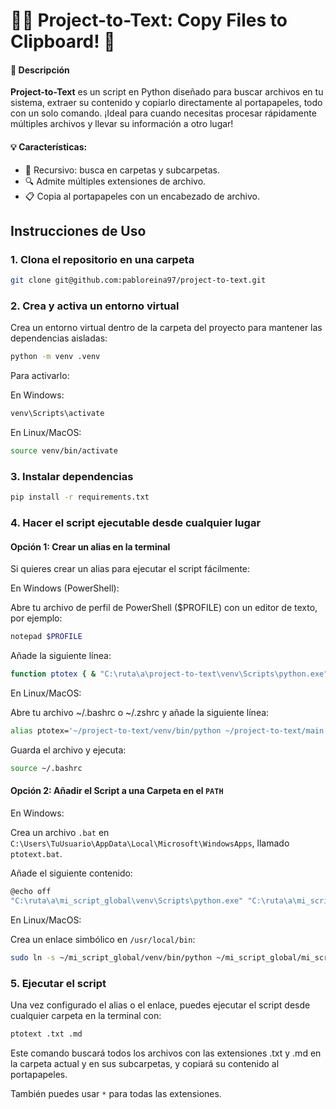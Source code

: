 # 📄✨ Project-to-Text: Copy Files to Clipboard! 🚀

#### 🎯 **Descripción**

**Project-to-Text** es un script en Python diseñado para buscar archivos en tu sistema, extraer su contenido y copiarlo directamente al portapapeles, todo con un solo comando. ¡Ideal para cuando necesitas procesar rápidamente múltiples archivos y llevar su información a otro lugar!

#### 💡 **Características**:
- 📂 Recursivo: busca en carpetas y subcarpetas.
- 🔍 Admite múltiples extensiones de archivo.
- 📋 Copia al portapapeles con un encabezado de archivo.


## Instrucciones de Uso

### 1. Clona el repositorio en una carpeta

```bash
git clone git@github.com:pabloreina97/project-to-text.git
```

### 2. Crea y activa un entorno virtual

Crea un entorno virtual dentro de la carpeta del proyecto para mantener las dependencias aisladas:

```bash
python -m venv .venv
```

Para activarlo:

En Windows:

```bash
venv\Scripts\activate
```

En Linux/MacOS:

```bash
source venv/bin/activate
```

### 3. Instalar dependencias

```bash
pip install -r requirements.txt
```

### 4. Hacer el script ejecutable desde cualquier lugar

#### Opción 1: Crear un alias en la terminal
Si quieres crear un alias para ejecutar el script fácilmente:

En Windows (PowerShell):

Abre tu archivo de perfil de PowerShell ($PROFILE) con un editor de texto, por ejemplo:
```bash
notepad $PROFILE
```
Añade la siguiente línea:

```bash
function ptotex { & "C:\ruta\a\project-to-text\venv\Scripts\python.exe" "C:\ruta\a\project-to-text\main.py" @args }
```

En Linux/MacOS:

Abre tu archivo ~/.bashrc o ~/.zshrc y añade la siguiente línea:

```bash
alias ptotex='~/project-to-text/venv/bin/python ~/project-to-text/main.py'
```

Guarda el archivo y ejecuta:

```bash
source ~/.bashrc
```

#### Opción 2: Añadir el Script a una Carpeta en el `PATH`
En Windows:

Crea un archivo `.bat` en `C:\Users\TuUsuario\AppData\Local\Microsoft\WindowsApps`, llamado `ptotext.bat`.

Añade el siguiente contenido:

```bash
@echo off
"C:\ruta\a\mi_script_global\venv\Scripts\python.exe" "C:\ruta\a\mi_script_global\mi_script.py" %*
```

En Linux/MacOS:

Crea un enlace simbólico en `/usr/local/bin`:

```bash
sudo ln -s ~/mi_script_global/venv/bin/python ~/mi_script_global/mi_script.py /usr/local/bin/mi_script
```

### 5. Ejecutar el script

Una vez configurado el alias o el enlace, puedes ejecutar el script desde cualquier carpeta en la terminal con:

```bash
ptotext .txt .md

```
Este comando buscará todos los archivos con las extensiones .txt y .md en la carpeta actual y en sus subcarpetas, y copiará su contenido al portapapeles.

También puedes usar `*` para todas las extensiones.